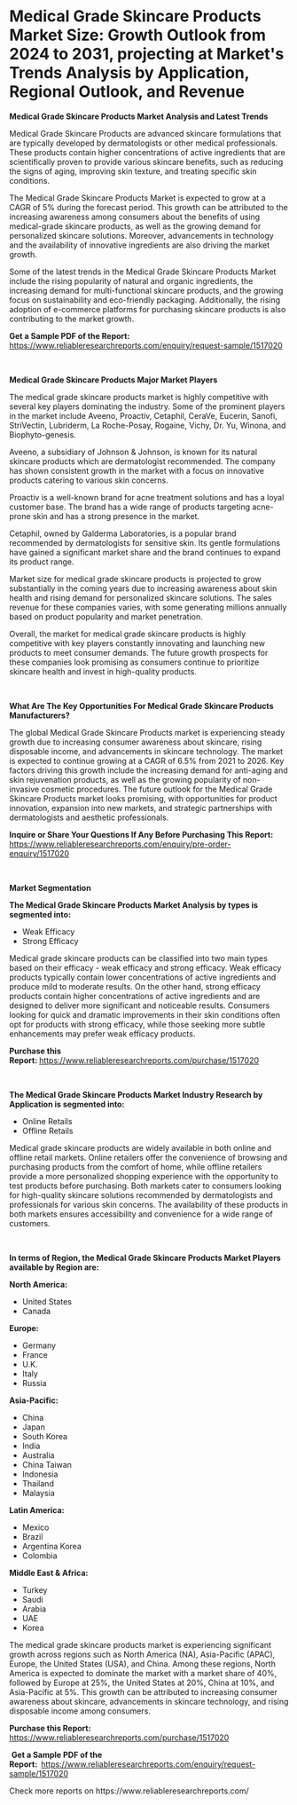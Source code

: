<p><h1>Medical Grade Skincare Products Market Size: Growth Outlook from 2024 to 2031, projecting at Market's Trends Analysis by Application, Regional Outlook, and Revenue</h1></p><p><strong>Medical Grade Skincare Products Market Analysis and Latest Trends</strong></p>
<p><p>Medical Grade Skincare Products are advanced skincare formulations that are typically developed by dermatologists or other medical professionals. These products contain higher concentrations of active ingredients that are scientifically proven to provide various skincare benefits, such as reducing the signs of aging, improving skin texture, and treating specific skin conditions.</p><p>The Medical Grade Skincare Products Market is expected to grow at a CAGR of 5% during the forecast period. This growth can be attributed to the increasing awareness among consumers about the benefits of using medical-grade skincare products, as well as the growing demand for personalized skincare solutions. Moreover, advancements in technology and the availability of innovative ingredients are also driving the market growth.</p><p>Some of the latest trends in the Medical Grade Skincare Products Market include the rising popularity of natural and organic ingredients, the increasing demand for multi-functional skincare products, and the growing focus on sustainability and eco-friendly packaging. Additionally, the rising adoption of e-commerce platforms for purchasing skincare products is also contributing to the market growth.</p></p>
<p><strong>Get a Sample PDF of the Report:&nbsp;</strong> <a href="https://www.reliableresearchreports.com/enquiry/request-sample/1517020">https://www.reliableresearchreports.com/enquiry/request-sample/1517020</a></p>
<p>&nbsp;</p>
<p><strong>Medical Grade Skincare Products Major Market Players</strong></p>
<p><p>The medical grade skincare products market is highly competitive with several key players dominating the industry. Some of the prominent players in the market include Aveeno, Proactiv, Cetaphil, CeraVe, Eucerin, Sanofi, StriVectin, Lubriderm, La Roche-Posay, Rogaine, Vichy, Dr. Yu, Winona, and Biophyto-genesis.</p><p>Aveeno, a subsidiary of Johnson & Johnson, is known for its natural skincare products which are dermatologist recommended. The company has shown consistent growth in the market with a focus on innovative products catering to various skin concerns.</p><p>Proactiv is a well-known brand for acne treatment solutions and has a loyal customer base. The brand has a wide range of products targeting acne-prone skin and has a strong presence in the market.</p><p>Cetaphil, owned by Galderma Laboratories, is a popular brand recommended by dermatologists for sensitive skin. Its gentle formulations have gained a significant market share and the brand continues to expand its product range.</p><p>Market size for medical grade skincare products is projected to grow substantially in the coming years due to increasing awareness about skin health and rising demand for personalized skincare solutions. The sales revenue for these companies varies, with some generating millions annually based on product popularity and market penetration.</p><p>Overall, the market for medical grade skincare products is highly competitive with key players constantly innovating and launching new products to meet consumer demands. The future growth prospects for these companies look promising as consumers continue to prioritize skincare health and invest in high-quality products.</p></p>
<p>&nbsp;</p>
<p><strong>What Are The Key Opportunities For Medical Grade Skincare Products Manufacturers?</strong></p>
<p><p>The global Medical Grade Skincare Products market is experiencing steady growth due to increasing consumer awareness about skincare, rising disposable income, and advancements in skincare technology. The market is expected to continue growing at a CAGR of 6.5% from 2021 to 2026. Key factors driving this growth include the increasing demand for anti-aging and skin rejuvenation products, as well as the growing popularity of non-invasive cosmetic procedures. The future outlook for the Medical Grade Skincare Products market looks promising, with opportunities for product innovation, expansion into new markets, and strategic partnerships with dermatologists and aesthetic professionals.</p></p>
<p><strong>Inquire or Share Your Questions If Any Before Purchasing This Report:</strong> <a href="https://www.reliableresearchreports.com/enquiry/pre-order-enquiry/1517020">https://www.reliableresearchreports.com/enquiry/pre-order-enquiry/1517020</a></p>
<p>&nbsp;</p>
<p><strong>Market Segmentation</strong></p>
<p><strong>The Medical Grade Skincare Products Market Analysis by types is segmented into:</strong></p>
<p><ul><li>Weak Efficacy</li><li>Strong Efficacy</li></ul></p>
<p><p>Medical grade skincare products can be classified into two main types based on their efficacy - weak efficacy and strong efficacy. Weak efficacy products typically contain lower concentrations of active ingredients and produce mild to moderate results. On the other hand, strong efficacy products contain higher concentrations of active ingredients and are designed to deliver more significant and noticeable results. Consumers looking for quick and dramatic improvements in their skin conditions often opt for products with strong efficacy, while those seeking more subtle enhancements may prefer weak efficacy products.</p></p>
<p><strong>Purchase this Report:&nbsp;</strong><a href="https://www.reliableresearchreports.com/purchase/1517020">https://www.reliableresearchreports.com/purchase/1517020</a></p>
<p>&nbsp;</p>
<p><strong>The Medical Grade Skincare Products Market Industry Research by Application is segmented into:</strong></p>
<p><ul><li>Online Retails</li><li>Offline Retails</li></ul></p>
<p><p>Medical grade skincare products are widely available in both online and offline retail markets. Online retailers offer the convenience of browsing and purchasing products from the comfort of home, while offline retailers provide a more personalized shopping experience with the opportunity to test products before purchasing. Both markets cater to consumers looking for high-quality skincare solutions recommended by dermatologists and professionals for various skin concerns. The availability of these products in both markets ensures accessibility and convenience for a wide range of customers.</p></p>
<p>&nbsp;</p>
<p><strong>In terms of Region, the Medical Grade Skincare Products Market Players available by Region are:</strong></p>
<p>
    <p> <strong> North America: </strong>
        <ul>
            <li>United States</li>
            <li>Canada</li>
        </ul>
        </p> 
    <p> <strong> Europe: </strong>
        <ul>
            <li>Germany</li>
            <li>France</li>
            <li>U.K.</li>
            <li>Italy</li>
            <li>Russia</li>
        </ul>
        </p> 
    <p> <strong> Asia-Pacific: </strong>
        <ul>
            <li>China</li>
            <li>Japan</li>
            <li>South Korea</li>
            <li>India</li>
            <li>Australia</li>
            <li>China Taiwan</li>
            <li>Indonesia</li>
            <li>Thailand</li>
            <li>Malaysia</li>
        </ul>
        </p> 
    <p> <strong> Latin America: </strong>
        <ul>
            <li>Mexico</li>
            <li>Brazil</li>
            <li>Argentina Korea</li>
            <li>Colombia</li>
        </ul>
        </p> 
    <p> <strong> Middle East & Africa: </strong>
        <ul>
            <li>Turkey</li>
            <li>Saudi</li>
            <li>Arabia</li>
            <li>UAE</li>
            <li>Korea</li>
        </ul>
    </p>
    </p>
<p><p>The medical grade skincare products market is experiencing significant growth across regions such as North America (NA), Asia-Pacific (APAC), Europe, the United States (USA), and China. Among these regions, North America is expected to dominate the market with a market share of 40%, followed by Europe at 25%, the United States at 20%, China at 10%, and Asia-Pacific at 5%. This growth can be attributed to increasing consumer awareness about skincare, advancements in skincare technology, and rising disposable income among consumers.</p></p>
<p><strong>Purchase this Report: </strong><a href="https://www.reliableresearchreports.com/purchase/1517020">https://www.reliableresearchreports.com/purchase/1517020</a></p>
<p>&nbsp;<strong>Get a Sample PDF of the Report:&nbsp;&nbsp;</strong><a href="https://www.reliableresearchreports.com/enquiry/request-sample/1517020">https://www.reliableresearchreports.com/enquiry/request-sample/1517020</a></p>
<p><strong></strong></p>
<p>Check more reports on https://www.reliableresearchreports.com/</p>